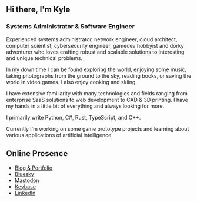 ## Hi there, I'm Kyle

### Systems Administrator & Software Engineer

Experienced systems administrator, network engineer, cloud architect, computer scientist, cybersecurity engineer, gamedev hobbyist and dorky adventurer who loves crafting robust and scalable solutions to interesting and unique technical problems.

In my down time I can be found exploring the world, enjoying some music, taking photographs from the ground to the sky, reading books, or saving the world in video games. I also enjoy cooking and skiing.

I have extensive familiarity with many technologies and fields ranging from enterprise SaaS solutions to web development to CAD & 3D printing. I have my hands in a little bit of everything and always looking for more.

I primarily write Python, C#, Rust, TypeScript, and C++.

Currently I'm working on some game prototype projects and learning about various applications of artificial intelligence.

## Online Presence

- [Blog & Portfolio](https://kmw.dev)
- [Bluesky](https://bsky.app/profile/kmw.dev)
- [Mastodon](https://mas.to/@TallonRain)
- [Keybase](https://keybase.io/tallonrain)
- [LinkedIn](https://www.linkedin.com/in/kylemworthington/)
